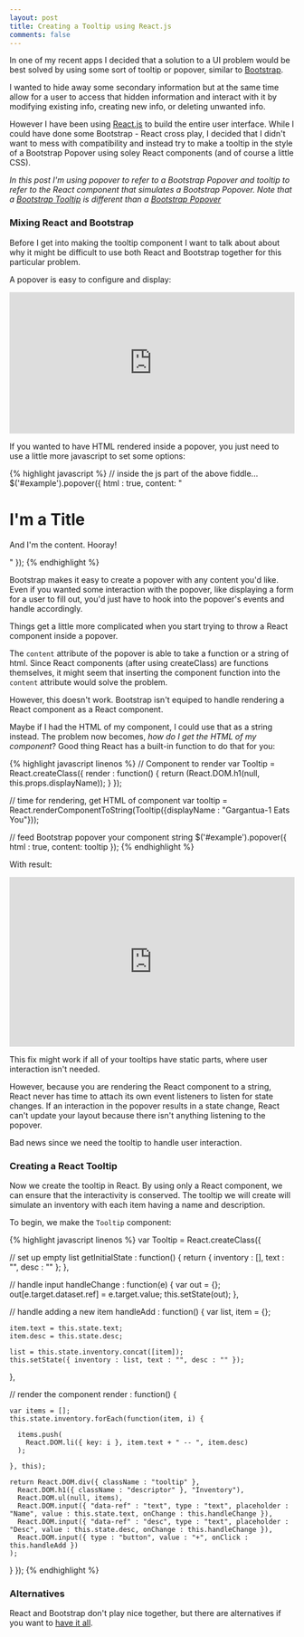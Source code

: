 ```yaml
---
layout: post
title: Creating a Tooltip using React.js
comments: false
---
```


In one of my recent apps I decided that a solution to a UI problem would be best solved by using some sort of tooltip or popover, similar to [Bootstrap](http://getbootstrap.com/).

I wanted to hide away some secondary information but at the same time allow for a user to access that hidden information and interact with it by modifying existing info, creating new info, or deleting unwanted info.

However I have been using [React.js](http://facebook.github.io/react/) to build the entire user interface. While I could have done some Bootstrap - React cross play, I decided that I didn't want to mess with compatibility and instead try to make a tooltip in the style of a Bootstrap Popover using soley React components (and of course a little CSS).

*In this post I'm using popover to refer to a Bootstrap Popover and tooltip to refer to the React component that simulates a Bootstrap Popover. Note that a [Bootstrap Tooltip](http://getbootstrap.com/javascript/#tooltips) is different than a [Bootstrap Popover](http://getbootstrap.com/javascript/#popovers)*

### Mixing React and Bootstrap

Before I get into making the tooltip component I want to talk about about why it might be difficult to use both React and Bootstrap together for this particular problem.

A popover is easy to configure and display:

<iframe width="100%" height="250" src="http://jsfiddle.net/theoperatore/5j5xhxrz/embedded/html,js,result" allowfullscreen="allowfullscreen" frameborder="0"></iframe>

If you wanted to have HTML rendered inside a popover, you just need to use a little more javascript to set some options:

{% highlight javascript %}
// inside the js part of the above fiddle...
$('#example').popover({
  html : true,
  content: "<div class='inside'><h1>I'm a Title</h1><p>And I'm the content. Hooray!</p></div>"
});
{% endhighlight %}

Bootstrap makes it easy to create a popover with any content you'd like. Even if you wanted some interaction with the popover, like displaying a form for a user to fill out, you'd just have to hook into the popover's events and handle accordingly.

Things get a little more complicated when you start trying to throw a React component inside a popover. 

The `content` attribute of the popover is able to take a function or a string of html. Since React components (after using createClass) are functions themselves, it might seem that inserting the component function into the `content` attribute would solve the problem.

However, this doesn't work. Bootstrap isn't equiped to handle rendering a React component as a React component.

Maybe if I had the HTML of my component, I could use that as a string instead. The problem now becomes, *how do I get the HTML of my component*? Good thing React has a built-in function to do that for you: 

{% highlight javascript linenos %}
// Component to render
var Tooltip = React.createClass({
  render : function() {
    return (React.DOM.h1(null, this.props.displayName));
  }
});

// time for rendering, get HTML of component
var tooltip = React.renderComponentToString(Tooltip({displayName : "Gargantua-1 Eats You"}));

// feed Bootstrap popover your component string
$('#example').popover({
  html : true,
  content: tooltip
});
{% endhighlight %}

With result: 

<iframe width="100%" height="300" src="http://jsfiddle.net/theoperatore/433b83pp/embedded/result,js,html" allowfullscreen="allowfullscreen" frameborder="0"></iframe>

This fix might work if all of your tooltips have static parts, where user interaction isn't needed.

However, because you are rendering the React component to a string, React never has time to attach its own event listeners to listen for state changes. If an interaction in the popover results in a state change, React can't update your layout because there isn't anything listening to the popover. 

Bad news since we need the tooltip to handle user interaction.

### Creating a React Tooltip

Now we create the tooltip in React. By using only a React component, we can ensure that the interactivity is conserved. The tooltip we will create will simulate an inventory with each item having a name and description.

To begin, we make the `Tooltip` component:

{% highlight javascript linenos %}
var Tooltip = React.createClass({
  
  // set up empty list
  getInitialState : function() { 
    return { inventory : [], text : "", desc : "" }; 
  },

  // handle input
  handleChange : function(e) {
    var out = {};
    out[e.target.dataset.ref] = e.target.value;
    this.setState(out);
  },

  // handle adding a new item
  handleAdd : function() {
    var list, item = {};

    item.text = this.state.text;
    item.desc = this.state.desc;
      
    list = this.state.inventory.concat([item]);
    this.setState({ inventory : list, text : "", desc : "" });
  },

  // render the component
  render : function() {
 
    var items = [];
    this.state.inventory.forEach(function(item, i) {

      items.push(
        React.DOM.li({ key: i }, item.text + " -- ", item.desc)
      );

    }, this);

    return React.DOM.div({ className : "tooltip" },
      React.DOM.h1({ className : "descriptor" }, "Inventory"),
      React.DOM.ul(null, items),
      React.DOM.input({ "data-ref" : "text", type : "text", placeholder : "Name", value : this.state.text, onChange : this.handleChange }),
      React.DOM.input({ "data-ref" : "desc", type : "text", placeholder : "Desc", value : this.state.desc, onChange : this.handleChange }),
      React.DOM.input({ type : "button", value : "+", onClick : this.handleAdd })
    );
  }
});
{% endhighlight %}


### Alternatives

React and Bootstrap don't play nice together, but there are alternatives if you want to [have it all](http://grist.files.wordpress.com/2013/08/tina-fey-burger.gif?w=245&h=160).

